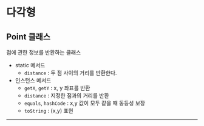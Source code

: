 # 다각형

## Point 클래스
점에 관한 정보를 반환하는 클래스

- static 메서드
  - `distance` : 두 점 사이의 거리를 반환한다.
- 인스턴스 메서드
  - `getX`, `getY` : x, y 좌표를 반환
  - `distance` : 지정한 점과의 거리를 반환
  - `equals`, `hashCode` : x,y 값이 모두 같을 때 동등성 보장
  - `toString` : (x,y) 표현

---

